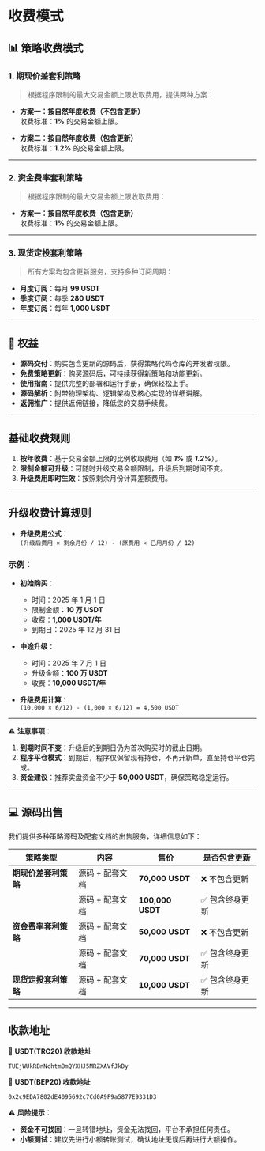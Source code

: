 # 收费模式

## 📊 策略收费模式

### **1. 期现价差套利策略**
> 根据程序限制的最大交易金额上限收取费用，提供两种方案：

- **方案一：按自然年度收费（不包含更新）**  
  收费标准：**1%** 的交易金额上限。

- **方案二：按自然年度收费（包含更新）**  
  收费标准：**1.2%** 的交易金额上限。

---

### **2. 资金费率套利策略**
> 根据程序限制的最大交易金额上限收取费用：

- **方案一：按自然年度收费（包含更新）**  
  收费标准：**1%** 的交易金额上限。

---

### **3. 现货定投套利策略**
> 所有方案均包含更新服务，支持多种订阅周期：

- **月度订阅**：每月 **99 USDT**
- **季度订阅**：每季 **280 USDT**
- **年度订阅**：每年 **1,000 USDT**

---

## 🎁 权益

- **源码交付**：购买包含更新的源码后，获得策略代码仓库的开发者权限。
- **免费策略更新**：购买源码后，可持续获得新策略和功能更新。
- **使用指南**：提供完整的部署和运行手册，确保轻松上手。
- **源码解析**：附带物理架构、逻辑架构及核心实现的详细讲解。
- **返佣推广**：提供返佣链接，降低您的交易手续费。

---

## 基础收费规则

1. **按年收费**：基于交易金额上限的比例收取费用（如 ***1%*** 或 ***1.2%***）。
2. **限制金额可升级**：可随时升级交易金额限制，升级后到期时间不变。
3. **升级费用即时生效**：按照剩余月份计算差额费用。

---

## 升级收费计算规则

- **升级费用公式**：  
  `(升级后费用 × 剩余月份 / 12) - (原费用 × 已用月份 / 12)`

### 示例：
- **初始购买**：
  - 时间：2025 年 1 月 1 日
  - 限制金额：**10 万 USDT**
  - 收费：**1,000 USDT/年**
  - 到期日：2025 年 12 月 31 日

- **中途升级**：
  - 时间：2025 年 7 月 1 日
  - 升级金额：**100 万 USDT**
  - 收费：**10,000 USDT/年**

- **升级费用计算**：  
  `(10,000 × 6/12) - (1,000 × 6/12) = 4,500 USDT`

---

⚠️ **注意事项**：
1. **到期时间不变**：升级后的到期日仍为首次购买时的截止日期。
2. **程序平仓模式**：到期后，程序仅保留现有持仓，不再开新单，直至持仓平仓完成。
3. **资金建议**：推荐实盘资金不少于 **50,000 USDT**，确保策略稳定运行。

---

## 💻 源码出售

我们提供多种策略源码及配套文档的出售服务，详细信息如下：

| 策略类型             | 内容                | 售价             | 是否包含更新      |
|----------------------|---------------------|------------------|-------------------|
| **期现价差套利策略** | 源码 + 配套文档    | **70,000 USDT** | ❌ 不包含更新     |
|                      | 源码 + 配套文档    | **100,000 USDT**| ✅ 包含终身更新   |
| **资金费率套利策略** | 源码 + 配套文档    | **50,000 USDT** | ❌ 不包含更新     |
|                      | 源码 + 配套文档    | **70,000 USDT** | ✅ 包含终身更新   |
| **现货定投套利策略** | 源码 + 配套文档    | **10,000 USDT** | ✅ 包含终身更新   |

---

## 收款地址


🎯 **USDT(TRC20) 收款地址**  
```
TUEjWUkRBnNchtmBmQYXHJ5MRZXAVfJkDy
```
🎯 **USDT(BEP20) 收款地址**  
```
0x2c9EDA7802dE4095692c7Cd0A9F9a5877E9331D3
```

⚠️ **风险提示**：
- **资金不可找回**：一旦转错地址，资金无法找回，平台不承担任何责任。
- **小额测试**：建议先进行小额转账测试，确认地址无误后再进行大额操作。